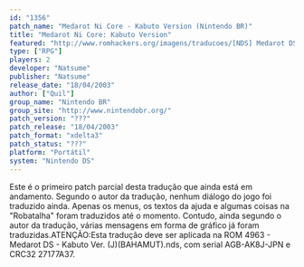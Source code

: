 ```yaml
---
id: "1356"
patch_name: "Medarot Ni Core - Kabuto Version (Nintendo BR)"
title: "Medarot Ni Core: Kabuto Version"
featured: "http://www.romhackers.org/imagens/traducoes/[NDS] Medarot DS - Kabuto Version - Nintendo BR - 1.jpg"
type: ["RPG"]
players: 2
developer: "Natsume"
publisher: "Natsume"
release_date: "18/04/2003"
author: ["Quil"]
group_name: "Nintendo BR"
group_site: "http://www.nintendobr.org/"
patch_version: "???"
patch_release: "18/04/2003"
patch_format: "xdelta3"
patch_status: "???"
platform: "Portátil"
system: "Nintendo DS"
---
```


Este é o primeiro patch parcial desta tradução que ainda está em andamento. Segundo o autor da tradução, nenhum diálogo do jogo foi traduzido ainda. Apenas os menus, os textos da ajuda e algumas coisas na "Robatalha" foram traduzidos até o momento. Contudo, ainda segundo o autor da tradução, várias mensagens em forma de gráfico já foram traduzidas.ATENÇÃO:Esta tradução deve ser aplicada na ROM 4963 - Medarot DS - Kabuto Ver. (J)(BAHAMUT).nds, com serial AGB-AK8J-JPN e CRC32 27177A37.